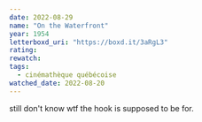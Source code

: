 ```yaml
---
date: 2022-08-29
name: "On the Waterfront"
year: 1954
letterboxd_uri: "https://boxd.it/3aRgL3"
rating: 
rewatch: 
tags:
  - cinémathèque québécoise
watched_date: 2022-08-20
---
```


still don't know wtf the hook is supposed to be for.
